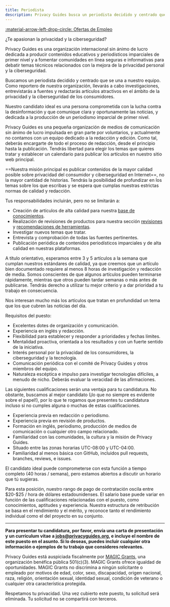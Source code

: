 ```yaml
---
title: Periodista
description: Privacy Guides busca un periodista decidido y centrado que investigue y escriba regularmente artículos sobre privacidad y ciberseguridad.
---
```


[:material-arrow-left-drop-circle: Ofertas de Empleo](../jobs.md)

¿Te apasionan la privacidad y la ciberseguridad?

Privacy Guides es una organización internacional sin ánimo de lucro dedicada a producir contenidos educativos y periodísticos imparciales de primer nivel y a fomentar comunidades en línea seguras e informativas para debatir temas técnicos relacionados con la mejora de la privacidad personal y la ciberseguridad.

Buscamos un periodista decidido y centrado que se una a nuestro equipo. Como reportero de nuestra organización, llevarás a cabo investigaciones, entrevistarás a fuentes y redactarás artículos atractivos en el ámbito de la privacidad y la ciberseguridad de los consumidores.

Nuestro candidato ideal es una persona comprometida con la lucha contra la desinformación y que comunique clara y oportunamente las noticias, y dedicada a la producción de un periodismo imparcial de primer nivel.

Privacy Guides es una pequeña organización de medios de comunicación sin ánimo de lucro impulsada en gran parte por voluntarios, y actualmente no contamos con un equipo dedicado a la redacción y edición. Como tal, deberás encargarte de todo el proceso de redacción, desde el principio hasta la publicación. Tendrás libertad para elegir los temas que quieres tratar y establecer un calendario para publicar los artículos en nuestro sitio web principal.

\==Nuestra misión principal es publicar contenidos de la mayor calidad posible sobre privacidad del consumidor y ciberseguridad en Internet==, no la mayor cantidad de historias. Tendrás la posibilidad de profundizar en los temas sobre los que escribas y se espera que cumplas nuestras estrictas normas de calidad y redacción.

Tus responsabilidades incluirán, pero no se limitarán a:

- Creación de artículos de alta calidad para nuestra [base de conocimientos](../../basics/why-privacy-matters.md).
- Realización de revisiones de productos para nuestra sección [revisiones](https://www.privacyguides.org/articles/category/reviews/) y [recomendaciones de herramientas](../../tools.md).
- Investigar nuevos temas que tratar.
- Entrevista y comprobación de todas las fuentes pertinentes.
- Publicación periódica de contenidos periodísticos imparciales y de alta calidad en nuestras plataformas.

A título orientativo, esperamos entre 3 y 5 artículos a la semana que cumplan nuestros estándares de calidad, ya que creemos que un artículo bien documentado requiere al menos 8 horas de investigación y redacción de media. Somos conscientes de que algunos artículos pueden terminarse rápidamente, mientras que otros pueden tardar semanas o más antes de publicarse. Tendrás derecho a utilizar tu mejor criterio y a dar prioridad a tu trabajo en consecuencia.

Nos interesan mucho más los artículos que tratan en profundidad un tema que los que cubren las noticias del día.

Requisitos del puesto:

- Excelentes dotes de organización y comunicación.
- Experiencia en inglés y redacción.
- Flexibilidad para establecer y responder a prioridades y fechas límites.
- Mentalidad proactiva, orientada a los resultados y con un fuerte sentido de la iniciativa.
- Interés personal por la privacidad de los consumidores, la ciberseguridad y la tecnología.
- Comunicación periódica con el comité de Privacy Guides y otros miembros del equipo.
- Naturaleza escéptica e impulso para investigar tecnologías difíciles, a menudo de nicho. Deberás evaluar la veracidad de las afirmaciones.

Las siguientes cualificaciones serán una ventaja para tu candidatura. No obstante, buscamos al mejor candidato (¡lo que no siempre es evidente sobre el papel!), por lo que te rogamos que presentes tu candidatura incluso si no cumples alguna o muchas de estas cualificaciones.

- Experiencia previa en redacción o periodismo.
- Experiencia previa en revisión de productos.
- Formación en inglés, periodismo, producción de medios de comunicación o cualquier otro campo relacionado.
- Familiaridad con las comunidades, la cultura y la misión de Privacy Guides.
- Situado entre las zonas horarias UTC-08:00 y UTC-04:00.
- Familiaridad al menos básica con GitHub, incluidos pull requests, branches, reviews, e issues.

El candidato ideal puede comprometerse con esta función a tiempo completo (40 horas / semana), pero estamos abiertos a discutir un horario que tú sugieras.

Para esta posición, nuestro rango de pago de contratación oscila entre \$20-$25 / hora de dólares estadounidenses. El salario base puede variar en función de las cualificaciones relacionadas con el puesto, como conocimientos, aptitudes y experiencia. Nuestra estructura de retribución se basa en el rendimiento y el mérito, y reconoce tanto el rendimiento individual como el del proyecto en su conjunto.

---

**Para presentar tu candidatura, por favor, envía una carta de presentación y un currículum vitae a <jobs@privacyguides.org>, e incluye el nombre de este puesto en el asunto. Si lo deseas, puedes incluir cualquier otra información o ejemplos de tu trabajo que consideres relevantes.**

Privacy Guides está auspiciada fiscalmente por [MAGIC Grants](https://magicgrants.org), una organización benéfica pública 501(c)(3). MAGIC Grants ofrece igualdad de oportunidades. MAGIC Grants no discrimina a ningún solicitante o empleado por motivos de edad, color, sexo, discapacidad, origen nacional, raza, religión, orientación sexual, identidad sexual, condición de veterano o cualquier otra característica protegida.

Respetamos tu privacidad. Una vez cubierto este puesto, tu solicitud será eliminada. Tu solicitud no se compartirá con terceros.
